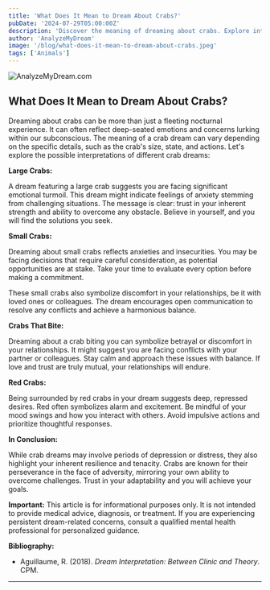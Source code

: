 ```yaml
---
title: 'What Does It Mean to Dream About Crabs?'
pubDate: '2024-07-29T05:00:00Z'
description: 'Discover the meaning of dreaming about crabs. Explore interpretations related to large crabs, small crabs and more.'
author: 'AnalyzeMyDream'
image: '/blog/what-does-it-mean-to-dream-about-crabs.jpeg'
tags: ['Animals']
---
```


![AnalyzeMyDream.com](/blog/what-does-it-mean-to-dream-about-crabs.jpeg)

## What Does It Mean to Dream About Crabs?

Dreaming about crabs can be more than just a fleeting nocturnal experience. It can often reflect deep-seated emotions and concerns lurking within our subconscious. The meaning of a crab dream can vary depending on the specific details, such as the crab's size, state, and actions. Let's explore the possible interpretations of different crab dreams:

**Large Crabs:**

A dream featuring a large crab suggests you are facing significant emotional turmoil. This dream might indicate feelings of anxiety stemming from challenging situations. The message is clear: trust in your inherent strength and ability to overcome any obstacle. Believe in yourself, and you will find the solutions you seek.

**Small Crabs:**

Dreaming about small crabs reflects anxieties and insecurities. You may be facing decisions that require careful consideration, as potential opportunities are at stake. Take your time to evaluate every option before making a commitment. 

These small crabs also symbolize discomfort in your relationships, be it with loved ones or colleagues.  The dream encourages open communication to resolve any conflicts and achieve a harmonious balance.

**Crabs That Bite:**

Dreaming about a crab biting you can symbolize betrayal or discomfort in your relationships. It might suggest you are facing conflicts with your partner or colleagues.  Stay calm and approach these issues with balance.  If love and trust are truly mutual, your relationships will endure.

**Red Crabs:**

Being surrounded by red crabs in your dream suggests deep, repressed desires. Red often symbolizes alarm and excitement. Be mindful of your mood swings and how you interact with others. Avoid impulsive actions and prioritize thoughtful responses.

**In Conclusion:**

While crab dreams may involve periods of depression or distress, they also highlight your inherent resilience and tenacity. Crabs are known for their perseverance in the face of adversity, mirroring your own ability to overcome challenges. Trust in your adaptability and you will achieve your goals.

**Important:** This article is for informational purposes only. It is not intended to provide medical advice, diagnosis, or treatment. If you are experiencing persistent dream-related concerns, consult a qualified mental health professional for personalized guidance.

**Bibliography:**

- Aguillaume, R. (2018). *Dream Interpretation: Between Clinic and Theory*. CPM.

---